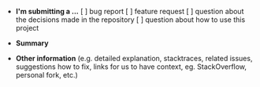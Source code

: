 - **I'm submitting a ...**
    [ ] bug report
    [ ] feature request
    [ ] question about the decisions made in the repository
    [ ] question about how to use this project

- **Summary**

- **Other information** (e.g. detailed explanation, stacktraces, related issues, suggestions how to fix, links for us to have context, eg. StackOverflow, personal fork, etc.)
